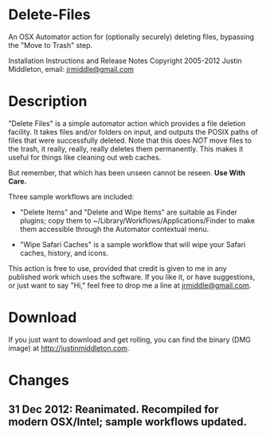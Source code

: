 Delete-Files
============

An OSX Automator action for (optionally securely) deleting files, bypassing the "Move to Trash" step.

Installation Instructions and Release Notes
Copyright 2005-2012 Justin Middleton, email: jrmiddle@gmail.com

# Description


"Delete Files" is a simple automator action which provides a file deletion facility.
It takes files and/or folders on input, and outputs the POSIX paths of files that were
successfully deleted. Note that this does *NOT* move files to the trash, it really,
really, really deletes them permanently.  This makes it useful for things like cleaning
out web caches.

But remember, that which has been unseen cannot be reseen. **Use With Care.**

Three sample workflows are included:

- "Delete Items" and "Delete and Wipe Items" are suitable as Finder plugins; copy them to ~/Library/Workflows/Applications/Finder to make them accessible through the Automator contextual menu.

- "Wipe Safari Caches" is a sample workflow that will wipe your Safari caches, history, and icons.

This action is free to use, provided that credit is given to me in any published work which uses the software.
If you like it, or have suggestions, or just want to say "Hi," feel free to drop me a line at jrmiddle@gmail.com.

# Download

If you just want to download and get rolling, you can find the binary (DMG image) at http://justinmiddleton.com.

# Changes

## 31 Dec 2012: Reanimated.  Recompiled for modern OSX/Intel; sample workflows updated.
